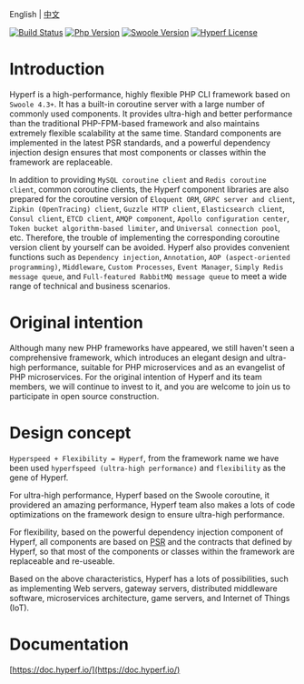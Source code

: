 English | [中文](./README-CN.md)

[![Build Status](https://travis-ci.org/hyperf-cloud/hyperf.svg?branch=master)](https://travis-ci.org/hyperf-cloud/hyperf)
[![Php Version](https://img.shields.io/badge/php-%3E=7.2-brightgreen.svg?maxAge=2592000)](https://secure.php.net/)
[![Swoole Version](https://img.shields.io/badge/swoole-%3E=4.3.3-brightgreen.svg?maxAge=2592000)](https://github.com/swoole/swoole-src)
[![Hyperf License](https://img.shields.io/github/license/hyperf-cloud/hyperf.svg?maxAge=2592000)](https://github.com/hyperf-cloud/hyperf/blob/master/LICENSE.md)

# Introduction

Hyperf is a high-performance, highly flexible PHP CLI framework based on `Swoole 4.3+`. It has a built-in coroutine server with a large number of commonly used components. It provides ultra-high and better performance than the traditional PHP-FPM-based framework and also maintains extremely flexible scalability at the same time. Standard components are implemented in the latest PSR standards, and a powerful dependency injection design ensures that most components or classes within the framework are replaceable.

In addition to providing `MySQL coroutine client` and `Redis coroutine client`, common coroutine clients, the Hyperf component libraries are also prepared for the coroutine version of `Eloquent ORM`, `GRPC server and client`, `Zipkin (OpenTracing) client`, `Guzzle HTTP client`, `Elasticsearch client`, `Consul client`, `ETCD client`, `AMQP component`, `Apollo configuration center`, `Token bucket algorithm-based limiter`, and `Universal connection pool`, etc. Therefore, the trouble of implementing the corresponding coroutine version client by yourself can be avoided. Hyperf also provides convenient functions such as `Dependency injection`, `Annotation`, `AOP (aspect-oriented programming)`, `Middleware`, `Custom Processes`, `Event Manager`, `Simply Redis message queue`, and `Full-featured RabbitMQ message queue` to meet a wide range of technical and business scenarios.

# Original intention

Although many new PHP frameworks have appeared, we still haven't seen a comprehensive framework, which introduces an elegant design and ultra-high performance, suitable for PHP microservices and as an evangelist of PHP microservices. For the original intention of Hyperf and its team members, we will continue to invest to it, and you are welcome to join us to participate in open source construction.

# Design concept

`Hyperspeed + Flexibility = Hyperf`, from the framework name we have been used `hyperfspeed (ultra-high performance)` and `flexibility` as the gene of Hyperf.

For ultra-high performance, Hyperf based on the Swoole coroutine, it providered an amazing performance, Hyperf team also makes a lots of code optimizations on the framework design to ensure ultra-high performance.   

For flexibility, based on the powerful dependency injection component  of Hyperf, all components are based on [PSR](https://www.php-fig.org/psr) and the contracts that defined by Hyperf, so that most of the components or classes within the framework are replaceable and re-useable.   

Based on the above characteristics, Hyperf has a lots of possibilities, such as implementing Web servers, gateway servers, distributed middleware software, microservices architecture, game servers, and Internet of Things (IoT).

# Documentation

[https://doc.hyperf.io/](https://doc.hyperf.io/)
